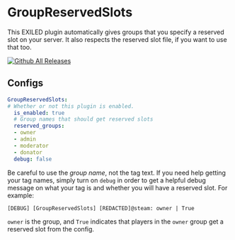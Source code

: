 # GroupReservedSlots

This EXILED plugin automatically gives groups that you specify a reserved slot on your server. It also respects the reserved slot file, if you want to use that too.

[![Github All Releases](https://img.shields.io/github/downloads/0b10000/GroupReservedSlots/total.svg)](https://github.com/0b10000/GroupReservedSlots/releases)

## Configs
```yml
GroupReservedSlots:
# Whether or not this plugin is enabled.
  is_enabled: true
  # Group names that should get reserved slots
  reserved_groups:
  - owner
  - admin
  - moderator
  - donator
  debug: false
```
Be careful to use the *group name*, not the tag text. If you need help getting your tag names, simply turn on `debug` in order to get a helpful debug message on what your tag is and whether you will have a reserved slot.
For example:

```[DEBUG] [GroupReservedSlots] [REDACTED]@steam: owner | True```

`owner` is the group, and `True` indicates that players in the `owner` group get a reserved slot from the config.

